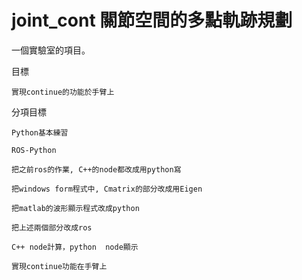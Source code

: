# joint_cont 關節空間的多點軌跡規劃

一個實驗室的項目。


目標

	實現continue的功能於手臂上

分項目標

	Python基本練習

	ROS-Python

	把之前ros的作業, C++的node都改成用python寫

	把windows form程式中, Cmatrix的部分改成用Eigen

	把matlab的波形顯示程式改成python

	把上述兩個部分改成ros

	C++ node計算，python  node顯示

	實現continue功能在手臂上

